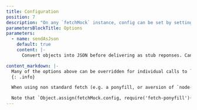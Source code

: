 ```yaml
---
title: Configuration
position: 7
description: "On any `fetchMock` instance, config can be set by setting properties on `fetchMock.config`."
parametersBlockTitle: Options
parameters:
  - name: sendAsJson
    default: true
    content: |-
      Convert objects into JSON before delivering as stub reponses. Can be useful to set to `false` globally if e.g. dealing with a lot of array buffers. If `true`, will also add a `content-type: as` header.

content_markdown: |-
  Many of the options above can be overridden for individual calls to `.mock(matcher, response, options)` by setting as properties on the third parameter, `options`
  {: .info}

  When using non standard fetch (e.g. a ponyfill, or aversion of `node-fetch` other than the one bundled with `fetch-mock`) or an alternative Promise implementation, this will configure fetch-mock to use your chosen implementations.

  Note that `Object.assign(fetchMock.config, require('fetch-ponyfill')())` will configure fetch-mock to use all of fetch-ponyfill's classes. In most cases, it should only be necessary to set this once before any tests run.
---
```

